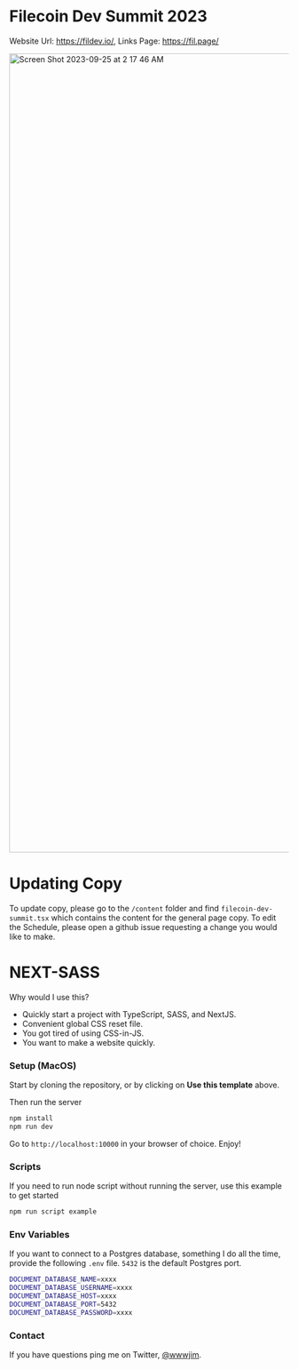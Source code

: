 # Filecoin Dev Summit 2023
Website Url: https://fildev.io/, 
Links Page: https://fil.page/


<img width="1439" alt="Screen Shot 2023-09-25 at 2 17 46 AM" src="https://github.com/application-research/fildevsummit/assets/28320272/7400fc3b-0a69-4c6d-b18c-ca254b25e51f">

# Updating Copy
To update copy, please go to the `/content` folder and find `filecoin-dev-summit.tsx` which contains the content for the general page copy. To edit the Schedule, please open a github issue requesting a change you would like to make.


# NEXT-SASS

Why would I use this?

- Quickly start a project with TypeScript, SASS, and NextJS.
- Convenient global CSS reset file.
- You got tired of using CSS-in-JS.
- You want to make a website quickly.

### Setup (MacOS)

Start by cloning the repository, or by clicking on **Use this template** above.

Then run the server

```sh
npm install
npm run dev
```

Go to `http://localhost:10000` in your browser of choice. Enjoy!

### Scripts

If you need to run node script without running the server, use this example to get started

```sh
npm run script example
```

### Env Variables

If you want to connect to a Postgres database, something I do all the time, provide the following `.env` file. `5432` is the default Postgres port.

```sh
DOCUMENT_DATABASE_NAME=xxxx
DOCUMENT_DATABASE_USERNAME=xxxx
DOCUMENT_DATABASE_HOST=xxxx
DOCUMENT_DATABASE_PORT=5432
DOCUMENT_DATABASE_PASSWORD=xxxx
```

### Contact

If you have questions ping me on Twitter, [@wwwjim](https://www.twitter.com/wwwjim).
